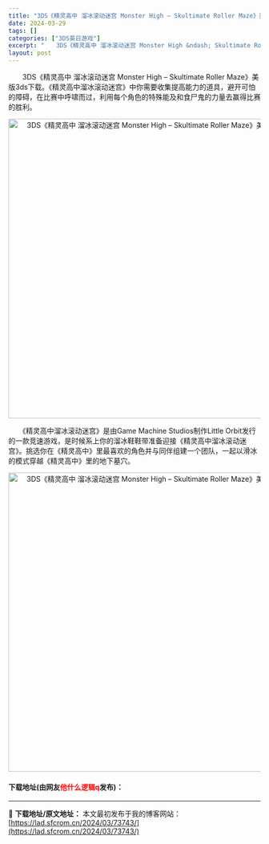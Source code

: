 ```yaml
---
title: "3DS《精灵高中 溜冰滚动迷宫 Monster High – Skultimate Roller Maze》美版3ds下载"
date: 2024-03-29
tags: []
categories: ["3DS英日游戏"]
excerpt: "　　3DS《精灵高中 溜冰滚动迷宫 Monster High &ndash; Skultimate Roller Maze》美版3ds下载。《精灵高中溜冰滚动迷宫》中你需要收集提高能力的道具，避开可怕的障碍，在比赛中呼啸而过，利用每个角色的特殊能及和食尸鬼的力量去赢得比赛的胜利。 　　《精灵高中溜冰&hellip;"
layout: post
---
```


 <p>　　3DS《精灵高中 溜冰滚动迷宫 Monster High &ndash; Skultimate Roller Maze》美版3ds下载。《精灵高中溜冰滚动迷宫》中你需要收集提高能力的道具，避开可怕的障碍，在比赛中呼啸而过，利用每个角色的特殊能及和食尸鬼的力量去赢得比赛的胜利。</p> <p align="center"><img align="" border="0" src="https://lad.sfcrom.cn/wp-content/uploads/2024/03/20240329_6606283155414.png" width="597" alt="3DS《精灵高中 溜冰滚动迷宫 Monster High – Skultimate Roller Maze》美版3ds下载" /></p> <p>　　《精灵高中溜冰滚动迷宫》是由Game Machine Studios制作Little Orbit发行的一款竞速游戏，是时候系上你的溜冰鞋鞋带准备迎接《精灵高中溜冰滚动迷宫》。挑选你在《精灵高中》里最喜欢的角色并与同伴组建一个团队，一起以滑冰的模式穿越《精灵高中》里的地下墓穴。</p> <p align="center"><img align="" border="0" src="https://lad.sfcrom.cn/wp-content/uploads/2024/03/20240329_66062832a61ba.png" width="596" alt="3DS《精灵高中 溜冰滚动迷宫 Monster High – Skultimate Roller Maze》美版3ds下载" /></p> <p><h4>下载地址(由网友<font color="red">他什么逻辑q</font>发布)：</h4></p> 

---
📖 **下载地址/原文地址：** 本文最初发布于我的博客网站：[https://lad.sfcrom.cn/2024/03/73743/](https://lad.sfcrom.cn/2024/03/73743/)
